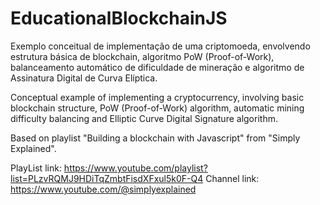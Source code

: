 # EducationalBlockchainJS

Exemplo conceitual de implementação de uma criptomoeda, envolvendo estrutura básica de blockchain, algoritmo PoW (Proof-of-Work), balanceamento automático de dificuldade de mineração e algoritmo de Assinatura Digital de Curva Elíptica.

Conceptual example of implementing a cryptocurrency, involving basic blockchain structure, PoW (Proof-of-Work) algorithm, automatic mining difficulty balancing and Elliptic Curve Digital Signature algorithm.

Based on playlist "Building a blockchain with Javascript" from "Simply Explained".

PlayList link: https://www.youtube.com/playlist?list=PLzvRQMJ9HDiTqZmbtFisdXFxul5k0F-Q4
Channel link: https://www.youtube.com/@simplyexplained
